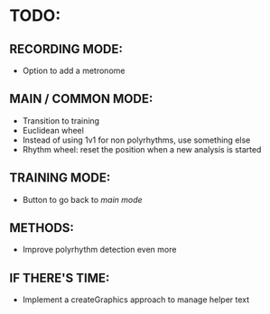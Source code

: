 # TODO:
## RECORDING MODE:
* Option to add a metronome

## MAIN / COMMON MODE:
* Transition to training
* Euclidean wheel
* Instead of using 1v1 for non polyrhythms, use something else
* Rhythm wheel: reset the position when a new analysis is started

## TRAINING MODE:
* Button to go back to _main mode_

## METHODS:
* Improve polyrhythm detection even more

## IF THERE'S TIME:
* Implement a createGraphics approach to manage helper text
